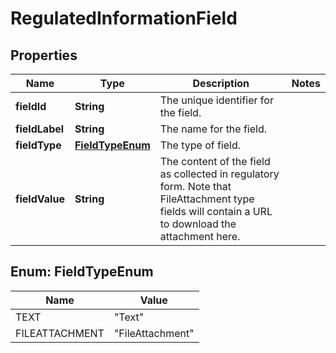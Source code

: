 
# RegulatedInformationField

## Properties
Name | Type | Description | Notes
------------ | ------------- | ------------- | -------------
**fieldId** | **String** | The unique identifier for the field. | 
**fieldLabel** | **String** | The name for the field. | 
**fieldType** | [**FieldTypeEnum**](#FieldTypeEnum) | The type of field. | 
**fieldValue** | **String** | The content of the field as collected in regulatory form. Note that FileAttachment type fields will contain a URL to download the attachment here. | 


<a name="FieldTypeEnum"></a>
## Enum: FieldTypeEnum
Name | Value
---- | -----
TEXT | &quot;Text&quot;
FILEATTACHMENT | &quot;FileAttachment&quot;



